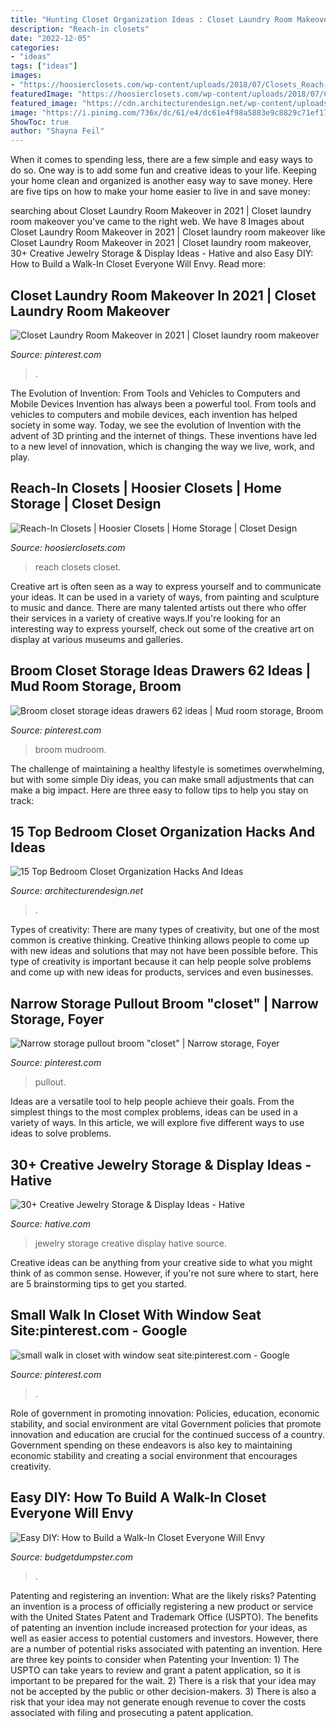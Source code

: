 ```yaml
---
title: "Hunting Closet Organization Ideas : Closet Laundry Room Makeover In 2021"
description: "Reach-in closets"
date: "2022-12-05"
categories:
- "ideas"
tags: ["ideas"]
images:
- "https://hoosierclosets.com/wp-content/uploads/2018/07/Closets_Reach-In_White-with-drawers-floor-standing.jpg"
featuredImage: "https://hoosierclosets.com/wp-content/uploads/2018/07/Closets_Reach-In_White-with-drawers-floor-standing.jpg"
featured_image: "https://cdn.architecturendesign.net/wp-content/uploads/2016/01/AD-Bedroom-Closet-Organization-Hacks-And-Ideas-08.jpg"
image: "https://i.pinimg.com/736x/dc/61/e4/dc61e4f98a5883e9c8829c71ef1779e3.jpg"
ShowToc: true
author: "Shayna Feil"
---
```



When it comes to spending less, there are a few simple and easy ways to do so. One way is to add some fun and creative ideas to your life. Keeping your home clean and organized is another easy way to save money. Here are five tips on how to make your home easier to live in and save money: 

	

		
searching about Closet Laundry Room Makeover in 2021 | Closet laundry room makeover you've came to the right web. We have 8 Images about Closet Laundry Room Makeover in 2021 | Closet laundry room makeover like Closet Laundry Room Makeover in 2021 | Closet laundry room makeover, 30+ Creative Jewelry Storage &amp; Display Ideas - Hative and also Easy DIY: How to Build a Walk-In Closet Everyone Will Envy. Read more:
		
    
## Closet Laundry Room Makeover In 2021 | Closet Laundry Room Makeover

<img loading=lazy src="https://i.pinimg.com/736x/3c/46/df/3c46df3cb7626c8e6024c0947ea32f02.jpg" onerror="this.onerror=null;this.src='https://tse2.mm.bing.net/th?id=OIP.ZEI2Q93BcKFgb-3U1DGOswHaJ3&amp;pid=15.1';" alt="Closet Laundry Room Makeover in 2021 | Closet laundry room makeover">

_Source: pinterest.com_

>. 

	

The Evolution of Invention: From Tools and Vehicles to Computers and Mobile Devices
Invention has always been a powerful tool. From tools and vehicles to computers and mobile devices, each invention has helped society in some way. Today, we see the evolution of Invention with the advent of 3D printing and the internet of things. These inventions have led to a new level of innovation, which is changing the way we live, work, and play.

    
## Reach-In Closets | Hoosier Closets | Home Storage | Closet Design

<img loading=lazy src="https://hoosierclosets.com/wp-content/uploads/2018/07/Closets_Reach-In_White-with-drawers-floor-standing.jpg" onerror="this.onerror=null;this.src='https://tse1.mm.bing.net/th?id=OIP.JRgYtzyctDj_-tmUQabigQHaJ4&amp;pid=15.1';" alt="Reach-In Closets | Hoosier Closets | Home Storage | Closet Design">

_Source: hoosierclosets.com_

>reach closets closet. 

	

Creative art is often seen as a way to express yourself and to communicate your ideas. It can be used in a variety of ways, from painting and sculpture to music and dance. There are many talented artists out there who offer their services in a variety of creative ways.If you're looking for an interesting way to express yourself, check out some of the creative art on display at various museums and galleries.

    
## Broom Closet Storage Ideas Drawers 62 Ideas | Mud Room Storage, Broom

<img loading=lazy src="https://i.pinimg.com/736x/dc/61/e4/dc61e4f98a5883e9c8829c71ef1779e3.jpg" onerror="this.onerror=null;this.src='https://tse3.mm.bing.net/th?id=OIP.hN3mG7I7YyoC-OrPKcUr1gAAAA&amp;pid=15.1';" alt="Broom closet storage ideas drawers 62 ideas | Mud room storage, Broom">

_Source: pinterest.com_

>broom mudroom. 

	

The challenge of maintaining a healthy lifestyle is sometimes overwhelming, but with some simple Diy ideas, you can make small adjustments that can make a big impact. Here are three easy to follow tips to help you stay on track:

    
## 15 Top Bedroom Closet Organization Hacks And Ideas

<img loading=lazy src="https://cdn.architecturendesign.net/wp-content/uploads/2016/01/AD-Bedroom-Closet-Organization-Hacks-And-Ideas-08.jpg" onerror="this.onerror=null;this.src='https://tse3.mm.bing.net/th?id=OIP.gISlyeyLu3rBVdXj1S058AHaLH&amp;pid=15.1';" alt="15 Top Bedroom Closet Organization Hacks And Ideas">

_Source: architecturendesign.net_

>. 

	

Types of creativity:
There are many types of creativity, but one of the most common is creative thinking. Creative thinking allows people to come up with new ideas and solutions that may not have been possible before. This type of creativity is important because it can help people solve problems and come up with new ideas for products, services and even businesses.

    
## Narrow Storage Pullout Broom &quot;closet&quot; | Narrow Storage, Foyer

<img loading=lazy src="https://i.pinimg.com/736x/56/e8/bb/56e8bbc325a9dd50208d822afd0f5d41.jpg" onerror="this.onerror=null;this.src='https://tse1.mm.bing.net/th?id=OIP.F1uzo9at9uAfX1xF0dckbAHaKy&amp;pid=15.1';" alt="Narrow storage pullout broom &quot;closet&quot; | Narrow storage, Foyer">

_Source: pinterest.com_

>pullout. 

	

Ideas are a versatile tool to help people achieve their goals. From the simplest things to the most complex problems, ideas can be used in a variety of ways. In this article, we will explore five different ways to use ideas to solve problems.

    
## 30+ Creative Jewelry Storage &amp; Display Ideas - Hative

<img loading=lazy src="https://hative.com/wp-content/uploads/2015/01/jewelry-storage-display-ideas/20-jewelry-storage-display-ideas.jpg" onerror="this.onerror=null;this.src='https://tse1.mm.bing.net/th?id=OIP.pADGwf9yBUzMI2G-0FArTQHaJ4&amp;pid=15.1';" alt="30+ Creative Jewelry Storage &amp; Display Ideas - Hative">

_Source: hative.com_

>jewelry storage creative display hative source. 

	

Creative ideas can be anything from your creative side to what you might think of as common sense. However, if you're not sure where to start, here are 5 brainstorming tips to get you started.

    
## Small Walk In Closet With Window Seat Site:pinterest.com - Google

<img loading=lazy src="https://i.pinimg.com/736x/06/2c/a1/062ca1564b8f9d68064168a11bd23a31.jpg" onerror="this.onerror=null;this.src='https://tse4.mm.bing.net/th?id=OIP.jq8oDrkQU2Tja_YDnwpaywHaLH&amp;pid=15.1';" alt="small walk in closet with window seat site:pinterest.com - Google">

_Source: pinterest.com_

>. 

	

Role of government in promoting innovation: Policies, education, economic stability, and social environment are vital
Government policies that promote innovation and education are crucial for the continued success of a country. Government spending on these endeavors is also key to maintaining economic stability and creating a social environment that encourages creativity.

    
## Easy DIY: How To Build A Walk-In Closet Everyone Will Envy

<img loading=lazy src="https://www.budgetdumpster.com/blog/wp-content/uploads/2015/08/Walk-In-Closet-Feature.jpg" onerror="this.onerror=null;this.src='https://tse4.mm.bing.net/th?id=OIP.tEtpvORaGQE2sPXTkaLRDgHaFj&amp;pid=15.1';" alt="Easy DIY: How to Build a Walk-In Closet Everyone Will Envy">

_Source: budgetdumpster.com_

>. 

	

Patenting and registering an invention: What are the likely risks?
Patenting an invention is a process of officially registering a new product or service with the United States Patent and Trademark Office (USPTO). The benefits of patenting an invention include increased protection for your ideas, as well as easier access to potential customers and investors. However, there are a number of potential risks associated with patenting an invention. Here are three key points to consider when Patenting your Invention: 1) The USPTO can take years to review and grant a patent application, so it is important to be prepared for the wait. 2) There is a risk that your idea may not be accepted by the public or other decision-makers. 3) There is also a risk that your idea may not generate enough revenue to cover the costs associated with filing and prosecuting a patent application.

